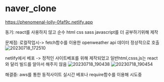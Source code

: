 ﻿# naver_clone
https://phenomenal-lolly-0faf9c.netlify.app

동기: react를 사용하지 않고 순수 html css sass javascript를 더 공부하기위해 제작


문제점: 
로컬작업시-> fetch함수를 이용한 openweather api 데이터 정상적으로 호출
![20230718_172510](https://github.com/monty420420/naver_clone/assets/72345833/31e0e50d-c684-4f57-a699-796d3b2d90dd)

netlify에서 베포 -> 정적인 사이트베포를 위해 제작되었고 일반html,csss,js는 react와 달리 빌드를 알아서 해주지 않음
![20230718_190438](https://github.com/monty420420/naver_clone/assets/72345833/e1e2f571-cc78-48dd-8d29-951a6de6c84b)
![20230718_190454](https://github.com/monty420420/naver_clone/assets/72345833/ab49fce5-e7f8-4b1e-85fb-983e3c2ae0d9)

해결중:
aws를 통한 동적사이트 실시간 베포나 require함수를 이용해 시도중
